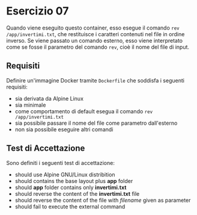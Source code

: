 # Esercizio 07
Quando viene eseguito questo container, esso esegue il comando ```rev /app/invertimi.txt```, che restituisce i caratteri contenuti nel file in ordine inverso.
Se viene passato un comando esterno, esso viene interpretato come se fosse il parametro del comando ```rev```, cioè il nome del file di input.

## Requisiti
Definire un'immagine Docker tramite ```Dockerfile``` che soddisfa i seguenti requisiti:
- sia derivata da Alpine Linux
- sia minimale
- come comportamento di default esegua il comando ```rev /app/invertimi.txt```
- sia possibile passare il nome del file come parametro dall'esterno
- non sia possibile eseguire altri comandi

## Test di Accettazione
Sono definiti i seguenti test di accettazione:
- should use Alpine GNU/Linux distribition
- should contains the base layout plus **app** folder
- should **app** folder contains only **invertimi.txt**
- should reverse the content of the **invertimi.txt** file
- should reverse the content of the file with _filename_ given as parameter
- should fail to execute the external command
